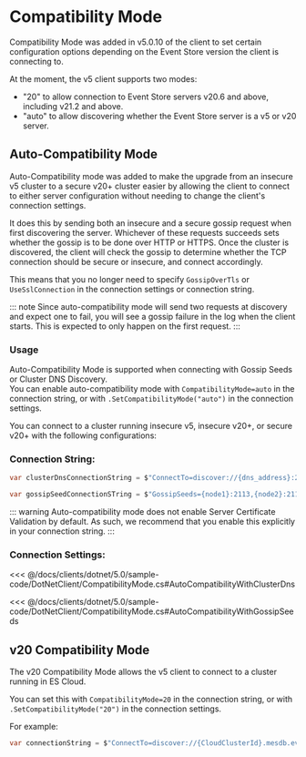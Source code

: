# Compatibility Mode

Compatibility Mode was added in v5.0.10 of the client to set certain configuration options depending on the Event Store version the client is connecting to.

At the moment, the v5 client supports two modes:

- "20" to allow connection to Event Store servers v20.6 and above, including v21.2 and above.
- "auto" to allow discovering whether the Event Store server is a v5 or v20 server.

## Auto-Compatibility Mode

Auto-Compatibility mode was added to make the upgrade from an insecure v5 cluster to a secure v20+ cluster easier by allowing the client to connect to either server configuration without needing to change the client's connection settings.

It does this by sending both an insecure and a secure gossip request when first discovering the server. Whichever of these requests succeeds sets whether the gossip is to be done over HTTP or HTTPS. Once the cluster is discovered, the client will check the gossip to determine whether the TCP connection should be secure or insecure, and connect accordingly.

This means that you no longer need to specify `GossipOverTls` or `UseSslConnection` in the connection settings or connection string.

::: note
Since auto-compatibility mode will send two requests at discovery and expect one to fail, you will see a gossip failure in the log when the client starts. This is expected to only happen on the first request.
:::

### Usage

Auto-Compatibility Mode is supported when connecting with Gossip Seeds or Cluster DNS Discovery.  
You can enable auto-compatibility mode with `CompatibilityMode=auto` in the connection string, or with `.SetCompatibilityMode("auto")` in the connection settings.

You can connect to a cluster running insecure v5, insecure v20+, or secure v20+ with the following configurations:

### Connection String:

```csharp
var clusterDnsConnectionString = $"ConnectTo=discover://{dns_address}:2113;TargetHost={dns_address};CompatibilityMode=auto;ValidateServer=true;"
```

```csharp
var gossipSeedConnectionSTring = $"GossipSeeds={node1}:2113,{node2}:2113,{node3}:2113;CompatibilityMode=auto;ValidateServer=true;"
```

::: warning
Auto-compatibility mode does not enable Server Certificate Validation by default. As such, we recommend that you enable this explicitly in your connection string.
:::

### Connection Settings:

<xode-group>
<xode-block title="Using Cluster DNS Discovery">

<<< @/docs/clients/dotnet/5.0/sample-code/DotNetClient/CompatibilityMode.cs#AutoCompatibilityWithClusterDns
</xode-block>
<xode-block title="Using Gossip Seeds">

<<< @/docs/clients/dotnet/5.0/sample-code/DotNetClient/CompatibilityMode.cs#AutoCompatibilityWithGossipSeeds
</xode-block>
</xode-group>

## v20 Compatibility Mode

The v20 Compatibility Mode allows the v5 client to connect to a cluster running in ES Cloud.

You can set this with `CompatibilityMode=20` in the connection string, or with `.SetCompatibilityMode("20")` in the connection settings.

For example:

```csharp
var connectionString = $"ConnectTo=discover://{CloudClusterId}.mesdb.eventstore.cloud:2113?UseSslConnection=true;ValidateServer=true;CompatibilityMode=20;"
```